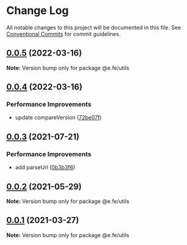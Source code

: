 # Change Log

All notable changes to this project will be documented in this file.
See [Conventional Commits](https://conventionalcommits.org) for commit guidelines.

## [0.0.5](https://github.com/eleven-net-cn/fe-ground/compare/@e.fe/utils@0.0.4...@e.fe/utils@0.0.5) (2022-03-16)

**Note:** Version bump only for package @e.fe/utils

## [0.0.4](https://github.com/eleven-net-cn/fe-ground/compare/@e.fe/utils@0.0.3...@e.fe/utils@0.0.4) (2022-03-16)

### Performance Improvements

- update compareVersion ([72be07f](https://github.com/eleven-net-cn/fe-ground/commit/72be07fe94dda431f410da5d03abe40d1d2f55cc))

## [0.0.3](https://github.com/eleven-net-cn/fe-ground/compare/@e.fe/utils@0.0.2...@e.fe/utils@0.0.3) (2021-07-21)

### Performance Improvements

- add parseUrl ([0b3b3f6](https://github.com/eleven-net-cn/fe-ground/commit/0b3b3f64ed4fb742aaa9ea8d2fc1cdf613808c2e))

## [0.0.2](https://github.com/eleven-net-cn/fe-ground/compare/@e.fe/utils@0.0.1...@e.fe/utils@0.0.2) (2021-05-29)

**Note:** Version bump only for package @e.fe/utils

## [0.0.1](https://github.com/eleven-net-cn/fe-ground/compare/@e.fe/utils@1.1.0...@e.fe/utils@0.0.1) (2021-03-27)

**Note:** Version bump only for package @e.fe/utils
